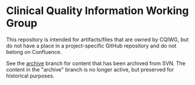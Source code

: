 # Clinical Quality Information Working Group

This repository is intended for artifacts/files that are owned by CQIWG, but do not have a place in a project-specific GitHub repository and do not belong on Confluence.

See the [archive](https://github.com/HL7/wg-cqiwg/tree/archive) branch for content that has been archived from SVN. The content in the "archive" branch is no longer active, but preserved for historical purposes.